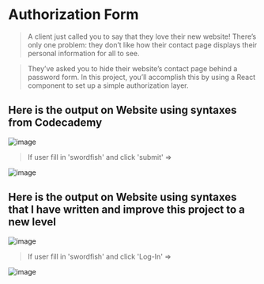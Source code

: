 # Authorization Form
> A client just called you to say that they love their new website! There’s only one problem: they don’t like how their contact page displays their personal information for all to see.

> They’ve asked you to hide their website’s contact page behind a password form. In this project, you’ll accomplish this by using a React component to set up a simple authorization layer.


## Here is the output on Website using syntaxes from Codecademy

![image](https://user-images.githubusercontent.com/82598726/175133542-dcac0e47-3d0b-4282-b913-c83dec5a47a4.png)

> If user fill in 'swordfish' and click 'submit' =>

![image](https://user-images.githubusercontent.com/82598726/175133651-8eb6a30a-e623-4b7c-a90e-12cad908fe31.png)


## Here is the output on Website using syntaxes that I have written and improve this project to a new level


![image](https://user-images.githubusercontent.com/82598726/175203999-a8488e8b-0152-4fa6-9e5d-517491fdd9df.png)

>  If user fill in 'swordfish' and click 'Log-In' =>

![image](https://user-images.githubusercontent.com/82598726/175204100-d568a102-fa9e-43da-8597-4a8b817d87fe.png)
